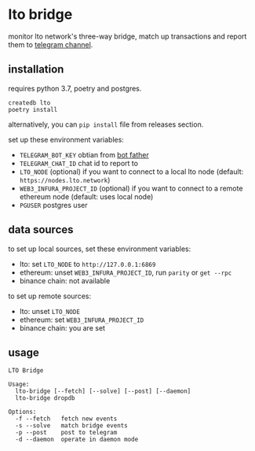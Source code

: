 # lto bridge

monitor lto network's three-way bridge, match up transactions
and report them to [telegram channel](https://t.me/troll_bridge).

## installation

requires python 3.7, poetry and postgres.

```
createdb lto
poetry install
```

alternatively, you can `pip install` file from releases section.

set up these environment variables:
- `TELEGRAM_BOT_KEY` obtian from [bot father](https://t.me/BotFather)
- `TELEGRAM_CHAT_ID` chat id to report to
- `LTO_NODE` (optional) if you want to connect to a local lto node (default: `https://nodes.lto.network`)
- `WEB3_INFURA_PROJECT_ID` (optional) if you want to connect to a remote ethereum node (default: uses local node)
- `PGUSER` postgres user

## data sources

to set up local sources, set these environment variables:
- lto: set `LTO_NODE` to `http://127.0.0.1:6869`
- ethereum: unset `WEB3_INFURA_PROJECT_ID`, run `parity` or `get --rpc`
- binance chain: not available

to set up remote sources:
- lto: unset `LTO_NODE`
- ethereum: set `WEB3_INFURA_PROJECT_ID`
- binance chain: you are set

## usage

```
LTO Bridge

Usage:
  lto-bridge [--fetch] [--solve] [--post] [--daemon]
  lto-bridge dropdb

Options:
  -f --fetch   fetch new events
  -s --solve   match bridge events
  -p --post    post to telegram
  -d --daemon  operate in daemon mode
```
